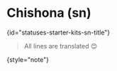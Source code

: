# Chishona (sn)
{id="statuses-starter-kits-sn-title"}


> All lines are translated 😊
>
{style="note"}
